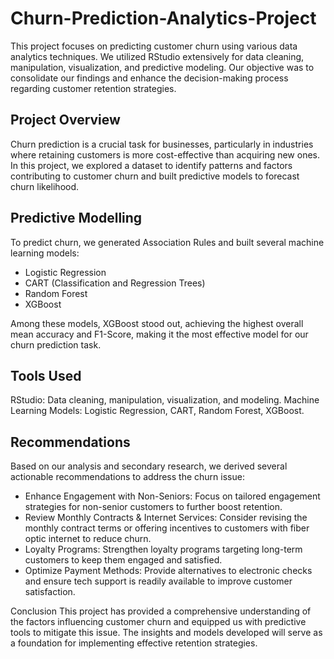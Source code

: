 # Churn-Prediction-Analytics-Project
This project focuses on predicting customer churn using various data analytics techniques. We utilized RStudio extensively for data cleaning, manipulation, visualization, and predictive modeling. Our objective was to consolidate our findings and enhance the decision-making process regarding customer retention strategies.

## Project Overview
Churn prediction is a crucial task for businesses, particularly in industries where retaining customers is more cost-effective than acquiring new ones. In this project, we explored a dataset to identify patterns and factors contributing to customer churn and built predictive models to forecast churn likelihood.

## Predictive Modelling
To predict churn, we generated Association Rules and built several machine learning models:

- Logistic Regression
- CART (Classification and Regression Trees)
- Random Forest
- XGBoost
  
Among these models, XGBoost stood out, achieving the highest overall mean accuracy and F1-Score, making it the most effective model for our churn prediction task.

##   Tools Used
RStudio: Data cleaning, manipulation, visualization, and modeling.
Machine Learning Models: Logistic Regression, CART, Random Forest, XGBoost.

## Recommendations
Based on our analysis and secondary research, we derived several actionable recommendations to address the churn issue:

- Enhance Engagement with Non-Seniors: Focus on tailored engagement strategies for non-senior customers to further boost retention.
- Review Monthly Contracts & Internet Services: Consider revising the monthly contract terms or offering incentives to customers with fiber optic internet to reduce churn.
- Loyalty Programs: Strengthen loyalty programs targeting long-term customers to keep them engaged and satisfied.
- Optimize Payment Methods: Provide alternatives to electronic checks and ensure tech support is readily available to improve customer satisfaction.

Conclusion
This project has provided a comprehensive understanding of the factors influencing customer churn and equipped us with predictive tools to mitigate this issue. The insights and models developed will serve as a foundation for implementing effective retention strategies.
